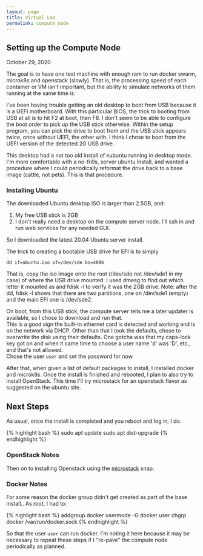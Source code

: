 ```yaml
---
layout: page
title: Virtual Lab
permalink: compute_node
---
```


## Setting up the Compute Node

October 29, 2020

The goal is to have one test machine with enough ram to run docker 
swarm, microk8s and openstack (slowly).  That is, the processing 
speed of each container or VM isn't important, but the ability to simulate
networks of them running at the same time is.

I've been having trouble getting an old desktop to boot from USB 
because it is a UEFI motherboard.
With this particular BIOS, the trick to booting from USB at all 
is to hit F2 at boot, then F8.  I don't seem to be able to configure
the boot order to pick up the USB stick otherwise.
Within the setup program, you can pick the drive to boot from and the USB stick appears twice, once without UEFI, the other with. 
I think I chose to boot from the UEFI version of the detected 2G USB drive.

This desktop had a not too old install of kubuntu running in desktop mode.
I'm more comfortable with a no-frills, server ubuntu install, and wanted
a procedure where I could periodically reformat the drive back to a base image
(cattle, not pets).  This is that procedure.

### Installing Ubuntu

The downloaded Ubuntu desktop ISO is larger than 2.5GB, and:

1. My free USB stick is 2GB
2. I don't really need a desktop on the compute server node.  I'll ssh in and run web services for any needed GUI.

So I downloaded the latest 20.04 Ubuntu server install.

The trick to creating a bootable USB drive for EFI is to simply 

    dd if=ubunto.iso of=/dev/sde bs=4096

That is, copy the iso image onto the root (/dev/sde not /dev/sde1 in my case) 
of where the USB drive mounted.
I used dmesg to find out which letter it mounted as and fdisk -l 
to verify it was the 2GB drive.
Note: after the dd, fdisk -l shows that there are two partitions, 
one on /dev/sde1 (empty) and the main EFI one is /dev/sde2.

On boot, from this USB stick, the compute server tells me a later 
updater is available, so I chose to download and run that.  
This is a good sign the built-in ethernet card is detected and working and
is on the network via DHCP.
Other than that I took the defaults, chose to overwrite the disk using 
their defaults.  One gotcha was that my caps-lock key got on and when 
it came time to choose a user name 'd' was 'D', etc., and
that's not allowed.  
Chose the user `user` and set the password for now.

After that, when given a list of default packages to install, I 
installed docker and microk8s.
Once the install is finished and rebooted, I plan to also try 
to install OpenStack.  This time I'll try microstack for an openstack flavor
as suggested on the ubuntu site.

## Next Steps

As usual, once the install is completed and you reboot and log in, I do.

{% highlight bash %}
sudo apt update
sudo apt dist-upgrade
{% endhighlight %}

### OpenStack Notes

Then on to installing Openstack using the [microstack](/microstack/) snap.

### Docker Notes

For some reason the docker group didn't get created as part of the base
install..
As root, I had to:

{% highlight bash %}
addgroup docker
usermode -G docker user
chgrp docker /var/run/docker.sock
{% endhighlight %}

So that the user `user` can run docker.  I'm noting it here because it may
be necessary to repeat these steps if I "re-pave" the compute node 
periodically as planned.
